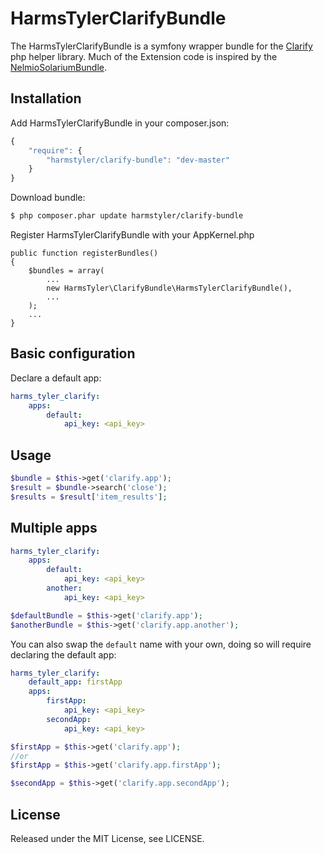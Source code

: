 # HarmsTylerClarifyBundle

The HarmsTylerClarifyBundle is a symfony wrapper bundle for the [Clarify](http://clarify.io/) php helper library.
Much of the Extension code is inspired by the [NelmioSolariumBundle](https://github.com/nelmio/NelmioSolariumBundle).

## Installation

Add HarmsTylerClarifyBundle in your composer.json:

```js
{
    "require": {
        "harmstyler/clarify-bundle": "dev-master"
    }
}
```

Download bundle:

``` bash
$ php composer.phar update harmstyler/clarify-bundle
```

Register HarmsTylerClarifyBundle with your AppKernel.php

    public function registerBundles()
    {
        $bundles = array(
            ...
            new HarmsTyler\ClarifyBundle\HarmsTylerClarifyBundle(),
            ...
        );
        ...
    }

## Basic configuration

Declare a default app:

```yaml
harms_tyler_clarify:
    apps:
        default:
            api_key: <api_key>

```

## Usage

```php
$bundle = $this->get('clarify.app');
$result = $bundle->search('close');
$results = $result['item_results'];
```

## Multiple apps

```yaml
harms_tyler_clarify:
    apps:
        default:
            api_key: <api_key>
        another:
            api_key: <api_key>
```

```php
$defaultBundle = $this->get('clarify.app');
$anotherBundle = $this->get('clarify.app.another');
```

You can also swap the `default` name with your own, doing so will require declaring the default app:

```yaml
harms_tyler_clarify:
    default_app: firstApp
    apps:
        firstApp:
            api_key: <api_key>
        secondApp:
            api_key: <api_key>
```

```php
$firstApp = $this->get('clarify.app');
//or
$firstApp = $this->get('clarify.app.firstApp');

$secondApp = $this->get('clarify.app.secondApp');
```

## License

Released under the MIT License, see LICENSE.

